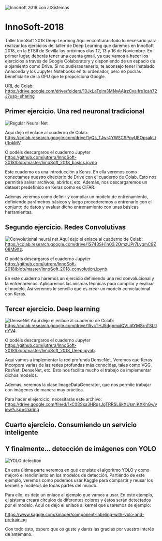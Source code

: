 ![InnoSoft 2018 con atSistemas](https://github.com/jutrera/InnoSoft-2018/blob/master/deep101.png)

# InnoSoft-2018
Taller InnoSoft 2018 Deep Learning
Aquí encontrarás todo lo necesario para realizar los ejercicios del taller de Deep Learning que daremos en InnoSoft 2018, en la ETSII de Sevilla los próximos días 12, 13 y 16 de Noviembre.
En primer lugar, deberás tener una cuenta gmail, ya que vamos a hacer los ejercicios a través de Google Colaboratory y disponiendo de un espacio de alojamiento como Drive. Si no pudieras tenerlo, te aconsejo tener instalado Anaconda y los Jupyter Notebooks en tu ordenador, pero no podrás beneficiarte de la GPU que te proporciona Google.

URL de Colab: https://drive.google.com/drive/folders/10JxLaTgIm3MNyAAjrzCyaifrs1cah72J?usp=sharing

## Primer ejercicio. Una red neuronal tradicional
![Regular Neural Net](http://jesusutrera.com/articles/img/RedNeuronalArtificial.png)

Aquí dejo el enlace al cuaderno de Colab: https://colab.research.google.com/drive/1yQs_TJwr4YWSC9PpyUEOpsakLttRpkMV.

O podéis descargaros el cuaderno Jupyter https://github.com/jutrera/InnoSoft-2018/blob/master/InnoSoft_2018_basics.ipynb

Este cuaderno es una introducción a Keras. En ella veremos como conectamos nuestro directorio de Drive con el cuaderno de Colab. Esto nos permitirá salvar archivos, abrirlos, etc. Además, nos descargaremos un dataset predefinido en Keras como es CIFAR.

Además veremos como definir y compilar un modelo de entrenamiento, definiendo parámetros básicos y luego procederemos a entrenarlo con el conjunto de datos y evaluar dicho entrenamiento con unas básicas herramientas.

## Segundo ejercicio. Redes Convolutivas
![Convolutional neural net](http://jesusutrera.com/articles/img/mylenet.png)
Aquí dejo el enlace al cuaderno de Colab: https://colab.research.google.com/drive/1S743SH1h03j2OmzUPr7LygmC9Z08M9Xz.

O podéis descargaros el cuaderno Jupyter https://github.com/jutrera/InnoSoft-2018/blob/master/InnoSoft_2018_convolution.ipynb

En este cuaderno haremos un ejercicio definiendo una red convolucional y la entrenaremos. Aplicaremos las mismas técnicas para compilar y evaluar el modelo. Así veremos lo sencillo que es crear un modelo convolucional con Keras.

## Tercer ejercicio. Deep learning
![DenseNet](http://jesusutrera.com/articles/img/densenet02.jpeg)
Aquí dejo el enlace al cuaderno de Colab: https://colab.research.google.com/drive/15vcTHJ5dgnmxiQVLiAYMSrnTSLtlnYV4.

O podéis descargaros el cuaderno Jupyter https://github.com/jutrera/InnoSoft-2018/blob/master/InnoSoft_2018_Deep.ipynb.

Aquí vamos a implementar la red profunda DenseNet. Veremos que Keras incorpora varias de las redes profundas más conocidas, tales como VGG, ResNet, DenseNet, etc. Esto nos facilita mucho el trabajo de implementar dichos modelos.

Además, veremos la clase ImageDataGenerator, que nos permite trabajar con imágenes de manera muy práctica.

Para hacer el ejercicio, necesitarás este archivo: https://drive.google.com/file/d/1xC03Sxa3HRqsJgTRRSL6kXUsmIKXKhGy/view?usp=sharing

## Cuarto ejercicio. Consumiendo un servicio inteligente


## Y finalmente... detección de imágenes con YOLO
![YOLO detection](https://cdn-images-1.medium.com/max/1200/1*WgvzAXLxLQAev2cfOqljQw.png)

En esta última parte veremos en qué consiste el algoritmo YOLO y como mejoró el rendimiento en los modelos de detección. Partiendo de este ejemplo, veremos como podemos usar Kaggle para compartir y reusar los kernels y modelos de todas partes del mundo.

Para ello, os dejo un enlace al ejemplo que vamos a usar. En este ejemplo, el sistema creará círculos de diferentes colores y éstos serán detectados por el modelo. Aquí os dejo el enlace al kernel que usaremos de ejemplo:

https://www.kaggle.com/kmader/component-labeling-with-yolo-and-pretraining

Con todo esto, espero que os guste y daros las gracias por vuestro interés de antemano.
